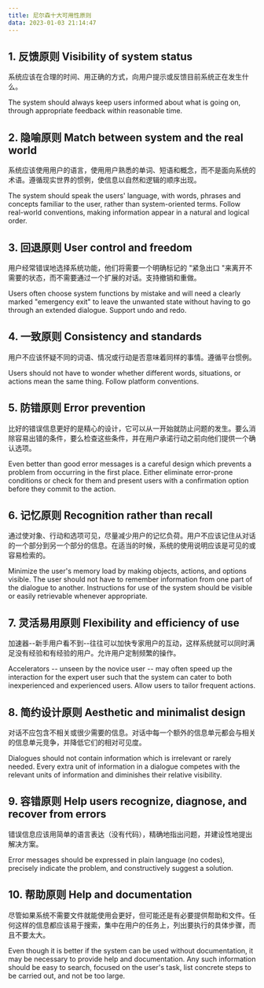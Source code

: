 ```yaml
---
title: 尼尔森十大可用性原则
data: 2023-01-03 21:14:47
---
```

## 1. 反馈原则 Visibility of system status
系统应该在合理的时间、用正确的方式，向用户提示或反馈目前系统正在发生什么。

The system should always keep users informed about what is going on, through appropriate feedback within reasonable time. 

## 2. 隐喻原则 Match between system and the real world
系统应该使用用户的语言，使用用户熟悉的单词、短语和概念，而不是面向系统的术语。遵循现实世界的惯例，使信息以自然和逻辑的顺序出现。

The system should speak the users' language, with words, phrases and concepts familiar to the user, rather than system-oriented terms. Follow real-world conventions, making information appear in a natural and logical order. 

## 3. 回退原则 User control and freedom
用户经常错误地选择系统功能，他们将需要一个明确标记的 "紧急出口 "来离开不需要的状态，而不需要通过一个扩展的对话。支持撤销和重做。

Users often choose system functions by mistake and will need a clearly marked "emergency exit" to leave the unwanted state without having to go through an extended dialogue. Support undo and redo. 

## 4. 一致原则 Consistency and standards
用户不应该怀疑不同的词语、情况或行动是否意味着同样的事情。遵循平台惯例。

Users should not have to wonder whether different words, situations, or actions mean the same thing. Follow platform conventions. 

## 5. 防错原则 Error prevention
比好的错误信息更好的是精心的设计，它可以从一开始就防止问题的发生。要么消除容易出错的条件，要么检查这些条件，并在用户承诺行动之前向他们提供一个确认选项。

Even better than good error messages is a careful design which prevents a problem from occurring in the first place. Either eliminate error-prone conditions or check for them and present users with a confirmation option before they commit to the action. 

## 6. 记忆原则 Recognition rather than recall
通过使对象、行动和选项可见，尽量减少用户的记忆负荷。用户不应该记住从对话的一个部分到另一个部分的信息。在适当的时候，系统的使用说明应该是可见的或容易检索的。

Minimize the user's memory load by making objects, actions, and options visible. The user should not have to remember information from one part of the dialogue to another. Instructions for use of the system should be visible or easily retrievable whenever appropriate. 

## 7. 灵活易用原则 Flexibility and efficiency of use
加速器--新手用户看不到--往往可以加快专家用户的互动，这样系统就可以同时满足没有经验和有经验的用户。允许用户定制频繁的操作。

Accelerators -- unseen by the novice user -- may often speed up the interaction for the expert user such that the system can cater to both inexperienced and experienced users. Allow users to tailor frequent actions. 

## 8. 简约设计原则 Aesthetic and minimalist design
对话不应包含不相关或很少需要的信息。对话中每一个额外的信息单元都会与相关的信息单元竞争，并降低它们的相对可见度。

Dialogues should not contain information which is irrelevant or rarely needed. Every extra unit of information in a dialogue competes with the relevant units of information and diminishes their relative visibility. 

## 9. 容错原则 Help users recognize, diagnose, and recover from errors
错误信息应该用简单的语言表达（没有代码），精确地指出问题，并建设性地提出解决方案。

Error messages should be expressed in plain language (no codes), precisely indicate the problem, and constructively suggest a solution. 

## 10. 帮助原则 Help and documentation
尽管如果系统不需要文件就能使用会更好，但可能还是有必要提供帮助和文件。任何这样的信息都应该易于搜索，集中在用户的任务上，列出要执行的具体步骤，而且不要太大。

Even though it is better if the system can be used without documentation, it may be necessary to provide help and documentation. Any such information should be easy to search, focused on the user's task, list concrete steps to be carried out, and not be too large.


